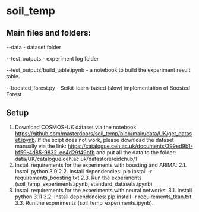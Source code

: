 # soil_temp

## Main files and folders:
--data - dataset folder

--test_outputs - experiment log folder

--test_outputs/build_table.ipynb - a notebook to build the experiment result table.

--boosted_forest.py - Scikit-learn-based (slow) implementation of Boosted Forest

## Setup
1. Download COSMOS-UK dataset via the notebook https://github.com/masterdoors/soil_temp/blob/main/data/UK/get_dataset.ipynb. If the scipt does not work, please download the dataset manually via the link: https://catalogue.ceh.ac.uk/documents/399ed9b1-bf59-4d85-9832-ee4d29f49bfb and put all the data to the folder: data/UK/catalogue.ceh.ac.uk/datastore/eidchub/1
2. Install requirements for the experiments with boosting and ARIMA:
   2.1. Install python 3.9
   2.2. Install dependencies:
       pip install -r requirements_boosting.txt
   2.3. Run the experiments (soil_temp_experiments.ipynb, standard_datasets.ipynb)
4. Install requirements for the experiments with neural networks:
   3.1. Install python 3.11
   3.2. Install dependencies:
       pip install -r requirements_tkan.txt
   3.3. Run the experiments (soil_temp_experiments.ipynb).
